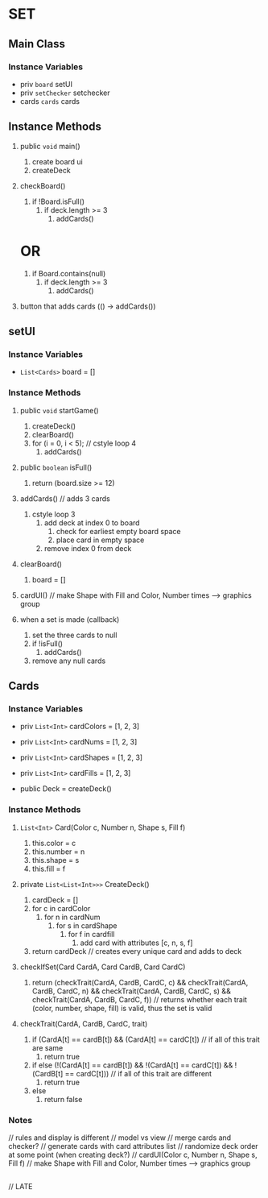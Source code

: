 # SET

## Main Class

### Instance Variables

- priv `board` setUI
- priv `setChecker` setchecker
- cards `cards` cards

## Instance Methods
1. public `void` main()
    1. create board ui
    2. createDeck

2. checkBoard()
    1. if !Board.isFull()
        1. if deck.length >= 3
            1. addCards()
    # OR
    1. if Board.contains(null)
        1. if deck.length >= 3
            1. addCards()


3. button that adds cards (() ->
            addCards())

## setUI
### Instance Variables
- `List<Cards>` board = []

### Instance Methods
1. public `void` startGame()
    1. createDeck()
    2. clearBoard()
    3. for (i = 0, i < 5); // cstyle loop 4 
        1. addCards()

2. public `boolean` isFull()
    1. return (board.size >= 12)

3. addCards() // adds 3 cards
    1. cstyle loop 3
        1. add deck at index 0 to board
            1. check for earliest empty board space
            2. place card in empty space
        2. remove index 0 from deck

4. clearBoard()
    1. board = []

5. cardUI()
//     make Shape with Fill and Color, Number times --> graphics group

6. when a set is made (callback)
    1. set the three cards to null
    2. if !isFull()
        1. addCards()
    3. remove any null cards

## Cards

### Instance Variables
- priv `List<Int>` cardColors = [1, 2, 3]
- priv `List<Int>` cardNums = [1, 2, 3]
- priv `List<Int>` cardShapes = [1, 2, 3]
- priv `List<Int>` cardFills = [1, 2, 3]

- public Deck = createDeck()

### Instance Methods
1. `List<Int>` Card(Color c, Number n, Shape s, Fill f)
    1. this.color = c
    2. this.number = n
    3. this.shape = s
    4. this.fill = f

2. private `List<List<Int>>>` CreateDeck()
    1. cardDeck = []
    2. for c in cardColor
        1. for n in cardNum
            1. for s in cardShape
                1. for f in cardfill
                    1. add card with attributes [c, n, s, f]
    3. return cardDeck // creates every unique card and adds to deck

1. checkIfSet(Card CardA, Card CardB, Card CardC)
    1. return (checkTrait(CardA, CardB, CardC, c) &&
               checkTrait(CardA, CardB, CardC, n) &&
               checkTrait(CardA, CardB, CardC, s) &&
               checkTrait(CardA, CardB, CardC, f)) // returns whether each trait (color, number, shape, fill) is valid, thus the set is valid

2. checkTrait(CardA, CardB, CardC, trait)
    1. if (CardA[t] == cardB[t]) && (CardA[t] == cardC[t]) // if all of this trait are same
        1. return true
    2. if else (!(CardA[t] == cardB[t]) &&
                !(CardA[t] == cardC[t]) &&
                !(CardB[t] == cardC[t])) // if all of this trait are different
        1. return true
    3. else
        1. return false


### Notes
// rules and display is different // model vs view
// merge cards and checker?
// generate cards with card attributes list
// randomize deck order at some point (when creating deck?)
// cardUI(Color c, Number n, Shape s, Fill f)
//     make Shape with Fill and Color, Number times --> graphics group

## 
// LATE